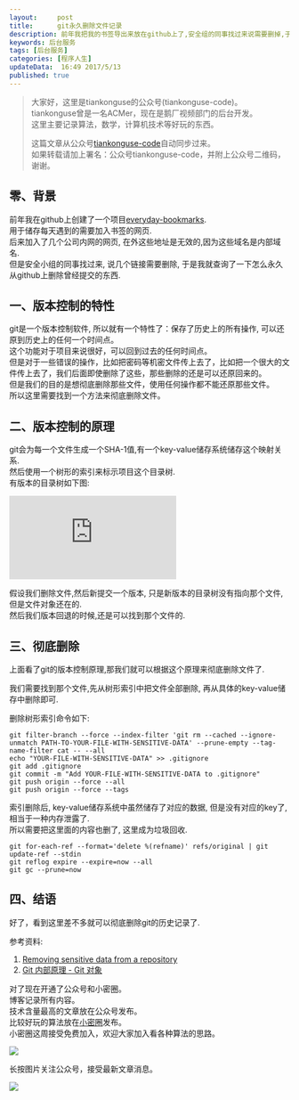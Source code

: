 ```yaml
---  
layout:     post  
title:      git永久删除文件记录
description: 前年我把我的书签导出来放在github上了,安全组的同事找过来说需要删掉,于是了解了一下怎么从git上永久删除文件.           
keywords: 后台服务  
tags: [后台服务]  
categories: [程序人生]  
updateData:  16:49 2017/5/13 
published: true  
---  
```

  
  
>   
> 大家好，这里是tiankonguse的公众号(tiankonguse-code)。    
> tiankonguse曾是一名ACMer，现在是鹅厂视频部门的后台开发。    
> 这里主要记录算法，数学，计算机技术等好玩的东西。   
>      
> 这篇文章从公众号[tiankonguse-code](http://mp.weixin.qq.com/s/kjuZuB6l80e49rP_cJEr_g)自动同步过来。    
> 如果转载请加上署名：公众号tiankonguse-code，并附上公众号二维码，谢谢。    
>    
  

## 零、背景


前年我在github上创建了一个项目[everyday-bookmarks](https://github.com/tiankonguse/everyday-bookmarks).  
用于储存每天遇到的需要加入书签的网页.  
后来加入了几个公司内网的网页, 在外这些地址是无效的,因为这些域名是内部域名.   
但是安全小组的同事找过来, 说几个链接需要删除, 于是我就查询了一下怎么永久从github上删除曾经提交的东西.  
  

## 一、版本控制的特性

git是一个版本控制软件, 所以就有一个特性了：保存了历史上的所有操作, 可以还原到历史上的任何一个时间点。  
这个功能对于项目来说很好，可以回到过去的任何时间点。  
但是对于一些错误的操作，比如把密码等机密文件传上去了，比如把一个很大的文件传上去了，我们后面即使删除了这些，那些删除的还是可以还原回来的。  
但是我们的目的是想彻底删除那些文件，使用任何操作都不能还原那些文件。  
所以这里需要找到一个方法来彻底删除文件。  


## 二、版本控制的原理

git会为每一个文件生成一个SHA-1值,有一个key-value储存系统储存这个映射关系.  
然后使用一个树形的索引来标示项目这个目录树.  
有版本的目录树如下图:  

![](http://tiankonguse.com/lab/cloudLink/baidupan.php?url=/1915453531/4225621194.png)


假设我们删除文件,然后新提交一个版本, 只是新版本的目录树没有指向那个文件,但是文件对象还在的.  
然后我们版本回退的时候,还是可以找到那个文件的.  



## 三、彻底删除


上面看了git的版本控制原理,那我们就可以根据这个原理来彻底删除文件了.  

我们需要找到那个文件,先从树形索引中把文件全部删除, 再从具体的key-value储存中删除即可.  

删除树形索引命令如下:  

```
git filter-branch --force --index-filter 'git rm --cached --ignore-unmatch PATH-TO-YOUR-FILE-WITH-SENSITIVE-DATA' --prune-empty --tag-name-filter cat -- --all
echo "YOUR-FILE-WITH-SENSITIVE-DATA" >> .gitignore
git add .gitignore
git commit -m "Add YOUR-FILE-WITH-SENSITIVE-DATA to .gitignore"
git push origin --force --all
git push origin --force --tags
```

索引删除后, key-value储存系统中虽然储存了对应的数据, 但是没有对应的key了, 相当于一种内存泄露了.  
所以需要把这里面的内容也删了, 这里成为垃圾回收.  

```
git for-each-ref --format='delete %(refname)' refs/original | git update-ref --stdin
git reflog expire --expire=now --all
git gc --prune=now
```


## 四、结语


好了，看到这里差不多就可以彻底删除git的历史记录了.  

参考资料: 

1. [Removing sensitive data from a repository](https://help.github.com/articles/removing-sensitive-data-from-a-repository/)   
2. [Git 内部原理 - Git 对象](https://git-scm.com/book/zh/v1/Git-%E5%86%85%E9%83%A8%E5%8E%9F%E7%90%86-Git-%E5%AF%B9%E8%B1%A1)


对了现在开通了公众号和小密圈。  
博客记录所有内容。  
技术含量最高的文章放在公众号发布。  
比较好玩的算法放在[小密圈](https://wx.xiaomiquan.com/mweb/views/joingroup/join_group.html?group_id=281548515451&secret=r0krqw9fw0at24vxjxo1uo4k0h4lfe47&extra=d67ce0c25ec91252b3af846a10154c9e9d4cb50c763fee178acd68cd2c2e09ee)发布。  
小密圈这周接受免费加入，欢迎大家加入看各种算法的思路。  

![](https://res.tiankonguse.com/images/suanfa_xiaomiquan.jpg)  
  
  
长按图片关注公众号，接受最新文章消息。   
  
![](https://res.tiankonguse.com/images/weixin-50cm.jpg)  
  
  
  